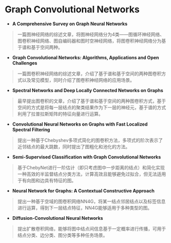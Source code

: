 # Graph Convolutional Networks

+ **A Comprehensive Survey on Graph Neural Networks**
> 一篇图神经网络的综述文章，将图神经网络分为4类——图循环神经网络、图卷积神经网络、图自编码器和图时空神经网络，将图卷积神经网络分为基于谱和基于空间两种。

+ **Graph Convolutional Networks: Algorithms, Applications and Open Challenges**
> 一篇图卷积神经网络的综述文章，介绍了基于谱和基于空间的两种图卷积方式以及常见模型，同时介绍了图卷积神经网络的应用场景。

+ **Spectral Networks and Deep Locally Connected Networks on Graphs**
> 最早提出图卷积的文章，介绍了基于谱和基于空间的两种图卷积方式，基于空间的方式是将每一层结点的聚类结果作为下一层的神经元，基于谱的方式利用了拉普拉斯矩阵的特征向量进行运算。

+ **Convolutional Neural Networks on Graphs with Fast Localized Spectral Filtering**
> 提出一种基于Chebyshev多项式简化的图卷积方法，多项式的阶次表示了近邻结点的最大跳数，同时提出了图粗化和池化的方法。

+ **Semi-Supervised Classification with Graph Convolutional Networks**
> 基于ChebyNet进行一阶估计（即只考虑图中一步距离的结点）和简化实现一种高效的半监督结点分类方法，计算高效且能够避免过拟合，但无法适用于有向图和边具有特征的图。

+ **Neural Network for Graphs: A Contextual Constructive Approach**
> 提出一种基于空域的图卷积网络NN4G，将某一结点邻居结点以及标签信息进行运算，得到下一层结点特征，NN4G能够适用于多种类型的图。

+ **Diffusion-Convolutional Neural Networks**
> 提出扩散卷积网络，能够将图中结点间信息基于一定概率进行传播，可用于结点分类、边分类、图分类等多种任务场景。